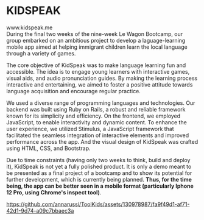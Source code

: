 <h1>KIDSPEAK</h1>
www.kidspeak.me
<br>
During the final two weeks of the nine-week Le Wagon Bootcamp, our group embarked on an ambitious project to develop a laguage-learning mobile app aimed at helping immigrant children learn the local language through a variety of games.

The core objective of KidSpeak was to make language learning fun and accessible. The idea is to engage young learners with
interactive games, visual aids, and audio pronunciation guides. By making the learning process interactive and entertaining, we aimed to foster a positive attitude towards language acquisition and encourage regular practice.

We used a diverse range of programming languages and technologies. Our backend was built using Ruby on Rails, a robust and reliable framework known for its simplicity and efficiency. On the frontend, we employed JavaScript, to enable interactivity and dynamic content. To enhance the user experience, we utilized Stimulus, a JavaScript framework that facilitated the seamless integration of interactive elements and improved performance across the app. And the visual design of KidSpeak was crafted using HTML, CSS, and Bootstrap.

Due to time constraints (having only two weeks to think, build and deploy it), KidSpeak is not yet a fully polished product. It is only a demo meant to be presented as a final project of a bootcamp and to show its potential for further development, which is currently being planned. **Thus, for the time being, the app can be better seen in a mobile format (particularly Iphone 12 Pro, using Chrome's inspect tool)**.

https://github.com/annarussi/ToolKids/assets/130978987/fa9f49d1-af71-42d1-9d74-a09c7bbaec3a
